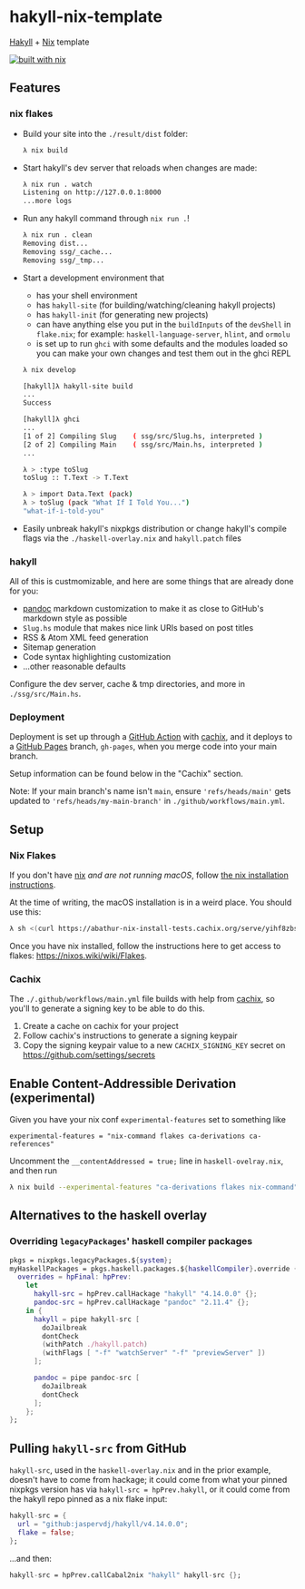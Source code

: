 # hakyll-nix-template

[Hakyll](https://jaspervdj.be/hakyll/) + [Nix](https://nixos.org) template

[![built with nix](https://builtwithnix.org/badge.svg)](https://builtwithnix.org)

## Features

### nix flakes

* Build your site into the `./result/dist` folder:
  ```sh
  λ nix build
  ```
* Start hakyll's dev server that reloads when changes are made:
  ```sh
  λ nix run . watch
  Listening on http://127.0.0.1:8000
  ...more logs
  ```
* Run any hakyll command through `nix run .`!
  ```sh
  λ nix run . clean
  Removing dist...
  Removing ssg/_cache...
  Removing ssg/_tmp...
  ```
* Start a development environment that
  * has your shell environment
  * has `hakyll-site` (for building/watching/cleaning hakyll projects)
  * has `hakyll-init` (for generating new projects)
  * can have anything else you put in the `buildInputs` of the `devShell` in
    `flake.nix`; for example: `haskell-language-server`, `hlint`, and `ormolu`
  * is set up to run `ghci` with some defaults and the modules loaded so you can
    make your own changes and test them out in the ghci REPL

  ```sh
  λ nix develop

  [hakyll]λ hakyll-site build
  ...
  Success

  [hakyll]λ ghci
  ...
  [1 of 2] Compiling Slug    ( ssg/src/Slug.hs, interpreted )
  [2 of 2] Compiling Main    ( ssg/src/Main.hs, interpreted )
  ...

  λ > :type toSlug
  toSlug :: T.Text -> T.Text

  λ > import Data.Text (pack)
  λ > toSlug (pack "What If I Told You...")
  "what-if-i-told-you"
  ```
* Easily unbreak hakyll's nixpkgs distribution or change hakyll's compile flags
via the `./haskell-overlay.nix` and `hakyll.patch` files

### hakyll

All of this is custmomizable, and here are some things that are already done for
you:

* [pandoc](https://github.com/jgm/pandoc/) markdown customization to make it as
  close to GitHub's markdown style as possible
* `Slug.hs` module that makes nice link URIs based on post titles
* RSS & Atom XML feed generation
* Sitemap generation
* Code syntax highlighting customization
* ...other reasonable defaults

Configure the dev server, cache & tmp directories, and more in
`./ssg/src/Main.hs`.

### Deployment

Deployment is set up through a [GitHub
Action](https://github.com/features/actions) with [cachix](https://cachix.org),
and it deploys to a [GitHub Pages](https://pages.github.com/) branch,
`gh-pages`, when you merge code into your main branch.

Setup information can be found below in the "Cachix" section.

Note: If your main branch's name isn't `main`, ensure `'refs/heads/main'` gets
updated to `'refs/heads/my-main-branch'` in `./github/workflows/main.yml`.

## Setup

### Nix Flakes

If you don't have [nix](https://nixos.org) _and are not running macOS_, follow
[the nix installation instructions](https://nixos.org/download.html).

At the time of writing, the macOS installation is in a weird place. You should
use this:

```sh
λ sh <(curl https://abathur-nix-install-tests.cachix.org/serve/yihf8zbs0jwph2rs9qfh80dnilijxdi2/install) --tarball-url-prefix https://abathur-nix-install-tests.cachix.org/serve
```

Once you have nix installed, follow the instructions here to get access to
flakes: https://nixos.wiki/wiki/Flakes.

### Cachix

The `./.github/workflows/main.yml` file builds with help from
[cachix](https://app.cachix.org), so you'll to generate a signing key to be able
to do this.

1. Create a cache on cachix for your project
1. Follow cachix's instructions to generate a signing keypair
1. Copy the signing keypair value to a new `CACHIX_SIGNING_KEY` secret on
   https://github.com/settings/secrets

## Enable Content-Addressible Derivation (experimental)

Given you have your nix conf `experimental-features` set to something like

```
experimental-features = "nix-command flakes ca-derivations ca-references"
```

Uncomment the `__contentAddressed = true;` line in `haskell-ovelray.nix`, and
then run

```sh
λ nix build --experimental-features "ca-derivations flakes nix-command"
```

## Alternatives to the haskell overlay

### Overriding `legacyPackages`' haskell compiler packages

```nix
pkgs = nixpkgs.legacyPackages.${system};
myHaskellPackages = pkgs.haskell.packages.${haskellCompiler}.override {
  overrides = hpFinal: hpPrev:
    let
      hakyll-src = hpPrev.callHackage "hakyll" "4.14.0.0" {};
      pandoc-src = hpPrev.callHackage "pandoc" "2.11.4" {};
    in {
      hakyll = pipe hakyll-src [
        doJailbreak
        dontCheck
        (withPatch ./hakyll.patch)
        (withFlags [ "-f" "watchServer" "-f" "previewServer" ])
      ];

      pandoc = pipe pandoc-src [
        doJailbreak
        dontCheck
      ];
    };
};
```

## Pulling `hakyll-src` from GitHub

`hakyll-src`, used in the `haskell-overlay.nix` and in the prior example,
doesn't have to come from hackage; it could come from what your pinned nixpkgs
version has via `hakyll-src = hpPrev.hakyll`, or it could come from the hakyll
repo pinned as a nix flake input:

```nix
hakyll-src = {
  url = "github:jaspervdj/hakyll/v4.14.0.0";
  flake = false;
};
```

...and then:

```nix
hakyll-src = hpPrev.callCabal2nix "hakyll" hakyll-src {};
```

